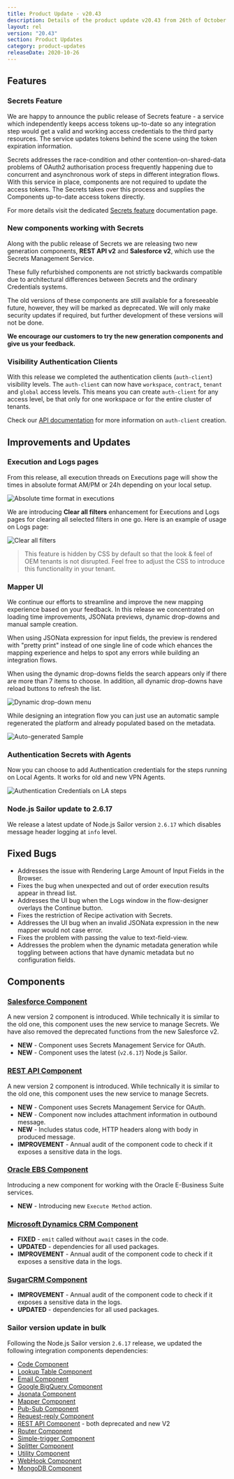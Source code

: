 ```yaml
---
title: Product Update - v20.43
description: Details of the product update v20.43 from 26th of October 2020.
layout: rel
version: "20.43"
section: Product Updates
category: product-updates
releaseDate: 2020-10-26
---
```


## Features

### Secrets Feature

We are happy to announce the public release of Secrets feature - a service which independently
keeps access tokens up-to-date so any integration step would get a valid and working
access credentials to the third party resources. The service updates tokens behind the
scene using the token expiration information.

Secrets addresses the race-condition and other contention-on-shared-data problems
of OAuth2 authorisation process frequently happening due to concurrent and asynchronous
work of steps in different integration flows. With this service in place, components
are not required to update the access tokens. The Secrets takes over this process
and supplies the Components up-to-date access tokens directly.

For more details visit the dedicated [Secrets feature](/getting-started/secrets)
documentation page.

### New components working with Secrets

Along with the public release of Secrets we are releasing two new generation
components, **REST API v2** and **Salesforce v2**, which use the Secrets Management Service.

These fully refurbished components are not strictly backwards compatible due to
architectural differences between Secrets and the ordinary Credentials systems.

The old versions of these components are still available for a foreseeable future,
however, they will be marked as deprecated. We will only make security updates if
required, but further development of these versions will not be done. 

**We encourage our customers to try the new generation components and give us your feedback.**

### Visibility Authentication Clients

With this release we completed the authentication clients (`auth-client`)
visibility levels. The `auth-client` can now have `workspace`, `contract`, `tenant`
and `global` access levels. This means you can create `auth-client` for any access
level, be that only for one workspace or for the entire cluster of tenants.

Check our [API documentation]({{site.data.tenant.apiBaseUri}}/docs/v2/#create-auth-client)
for more information on `auth-client` creation.

## Improvements and Updates

### Execution and Logs pages

From this release, all execution threads on Executions page will show the times
in absolute format AM/PM or 24h depending on your local setup.

![Absolute time format in executions](/assets/img/RN/2043/execution-abstime.png)

We are introducing **Clear all filters** enhancement for Executions and Logs pages
for clearing all selected filters in one go. Here is an example of usage on Logs
page:

![Clear all filters](/assets/img/RN/2043/clear-all-filters.gif)

> This feature is hidden by CSS by default so that the look & feel of OEM tenants
> is not disrupted. Feel free to adjust the CSS to introduce this functionality in your tenant.

### Mapper UI

We continue our efforts to streamline and improve the new mapping experience
based on your feedback. In this release we concentrated on loading time
improvements, JSONata previews, dynamic drop-downs and manual sample creation.

When using JSONata expression for input fields, the preview is rendered with
"pretty print" instead of one single line of code which ehances the mapping
experience and helps to spot any errors while building an integration flows.

When using the dynamic drop-downs fields the search appears only if there are
more than 7 items to choose. In addition, all dynamic drop-downs have reload buttons
to refresh the list.

![Dynamic drop-down menu](/assets/img/RN/2043/dynamic-drop-down.png)

While designing an integration flow you can just use an automatic sample regenerated
the platform and already populated based on the metadata.

![Auto-generated Sample](/assets/img/RN/2043/generated-sample.png)


### Authentication Secrets with Agents

Now you can choose to add Authentication credentials for the steps running on
Local Agents. It works for old and new VPN Agents.

![Authentication Credentials on LA steps](/assets/img/RN/2043/auth-cred-la.png)

### Node.js Sailor update to 2.6.17

We release a latest update of Node.js Sailor version `2.6.17` which disables
message header logging at `info` level.

## Fixed Bugs

*   Addresses the issue with Rendering Large Amount of Input Fields in the Browser.
*   Fixes the bug when unexpected and out of order execution results appear in thread list.
*   Addresses the UI bug when the Logs window in the flow-designer overlays the Continue button.
*   Fixes the restriction of Recipe activation with Secrets.
*   Addresses the UI bug when an invalid JSONata expression in the new mapper would not case error.
*   Fixes the problem with passing the value to text-field-view.
*   Addresses the problem when the dynamic metadata generation while toggling between actions that have dynamic metadata but no configuration fields.

## Components

### [Salesforce Component](/components/salesforce/)

A new version 2 component is introduced. While technically it is similar to the
old one, this component uses the new service to manage Secrets. We have also removed
the deprecated functions from the new Salesforce v2.

*   **NEW** - Component uses Secrets Management Service for OAuth.
*   **NEW** - Component uses the latest (`v2.6.17`) Node.js Sailor.

### [REST API Component](/components/rest-api/)

A new version 2 component is introduced. While technically it is similar to the
old one, this component uses the new service to manage Secrets.

*   **NEW** - Component uses Secrets Management Service for OAuth.
*   **NEW** - Component now includes attachment information in outbound message.
*   **NEW** - Includes status code, HTTP headers along with body in produced message.
*   **IMPROVEMENT** - Annual audit of the component code to check if it exposes a sensitive data in the logs.

### [Oracle EBS Component](/components/oracle-ebs/)

Introducing a new component for working with the Oracle E-Business Suite services.

*  **NEW** - Introducing new `Execute Method` action.

### [Microsoft Dynamics CRM Component](/components/msdynamics-crm/)

*   **FIXED** - `emit` called without `await` cases in the code.
*   **UPDATED** - dependencies for all used packages.
*   **IMPROVEMENT** - Annual audit of the component code to check if it exposes a sensitive data in the logs.

### [SugarCRM Component](/components/sugarcrm/)

*   **IMPROVEMENT** - Annual audit of the component code to check if it exposes a sensitive data in the logs.
*   **UPDATED** - dependencies for all used packages.

### Sailor version update in bulk

Following the Node.js Sailor version `2.6.17` release, we updated the following
integration components dependencies:

*   [Code Component](/components/code/)
*   [Lookup Table Component](/components/lookup-table/)
*   [Email Component](/components/email/)
*   [Google BigQuery Component](/components/google-bigquery/)
*   [Jsonata Component](/components/jsonata/)
*   [Mapper Component](/components/mapper/)
*   [Pub-Sub Component](/components/pub-sub/)
*   [Request-reply Component](/components/request-reply/)
*   [REST API Component](/components/rest-api/) - both deprecated and new V2
*   [Router Component](/components/router/)
*   [Simple-trigger Component](/components/simple-trigger/)
*   [Splitter Component](/components/splitter/)
*   [Utility Component](/components/utility/)
*   [WebHook Component](/components/webhook/)
*   [MongoDB Component](/components/mongodb/)
